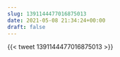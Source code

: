 ```yaml
---
slug: 1391144477016875013
date: 2021-05-08 21:34:24+00:00
draft: false
---
```


{{< tweet 1391144477016875013 >}}
